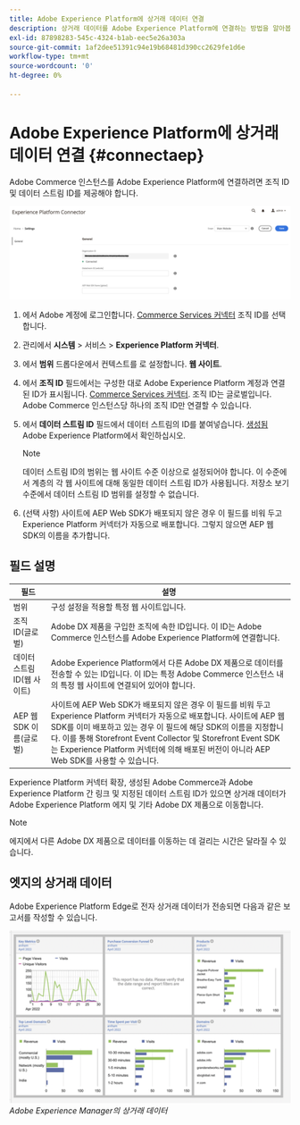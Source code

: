 ```yaml
---
title: Adobe Experience Platform에 상거래 데이터 연결
description: 상거래 데이터를 Adobe Experience Platform에 연결하는 방법을 알아봅니다.
exl-id: 87898283-545c-4324-b1ab-eec5e26a303a
source-git-commit: 1af2dee51391c94e19b68481d390cc2629fe1d6e
workflow-type: tm+mt
source-wordcount: '0'
ht-degree: 0%

---
```


# Adobe Experience Platform에 상거래 데이터 연결 {#connectaep}

Adobe Commerce 인스턴스를 Adobe Experience Platform에 연결하려면 조직 ID 및 데이터 스트림 ID를 제공해야 합니다.

![Experience Platform 커넥터 구성](assets/epc-config.png)

1. 에서 Adobe 계정에 로그인합니다. [Commerce Services 커넥터](../landing/saas.md#organizationid) 조직 ID를 선택합니다.

1. 관리에서 **시스템** > 서비스 > **Experience Platform 커넥터**.

1. 에서 **범위** 드롭다운에서 컨텍스트를 로 설정합니다. **웹 사이트**.

1. 에서 **조직 ID** 필드에서는 구성한 대로 Adobe Experience Platform 계정과 연결된 ID가 표시됩니다. [Commerce Services 커넥터](../landing/saas.md#organizationid). 조직 ID는 글로벌입니다. Adobe Commerce 인스턴스당 하나의 조직 ID만 연결할 수 있습니다.

1. 에서 **데이터 스트림 ID** 필드에서 데이터 스트림의 ID를 붙여넣습니다. [생성됨](https://experienceleague.adobe.com/docs/experience-platform/edge/datastreams/overview.html#create) Adobe Experience Platform에서 확인하십시오.

   >[!NOTE]
   >
   >데이터 스트림 ID의 범위는 웹 사이트 수준 이상으로 설정되어야 합니다. 이 수준에서 계층의 각 웹 사이트에 대해 동일한 데이터 스트림 ID가 사용됩니다. 저장소 보기 수준에서 데이터 스트림 ID 범위를 설정할 수 없습니다.

1. (선택 사항) 사이트에 AEP Web SDK가 배포되지 않은 경우 이 필드를 비워 두고 Experience Platform 커넥터가 자동으로 배포합니다. 그렇지 않으면 AEP 웹 SDK의 이름을 추가합니다.

## 필드 설명

| 필드 | 설명 |
|--- |--- |
| 범위 | 구성 설정을 적용할 특정 웹 사이트입니다. |
| 조직 ID(글로벌) | Adobe DX 제품을 구입한 조직에 속한 ID입니다. 이 ID는 Adobe Commerce 인스턴스를 Adobe Experience Platform에 연결합니다. |
| 데이터 스트림 ID(웹 사이트) | Adobe Experience Platform에서 다른 Adobe DX 제품으로 데이터를 전송할 수 있는 ID입니다. 이 ID는 특정 Adobe Commerce 인스턴스 내의 특정 웹 사이트에 연결되어 있어야 합니다. |
| AEP 웹 SDK 이름(글로벌) | 사이트에 AEP Web SDK가 배포되지 않은 경우 이 필드를 비워 두고 Experience Platform 커넥터가 자동으로 배포합니다. 사이트에 AEP 웹 SDK를 이미 배포하고 있는 경우 이 필드에 해당 SDK의 이름을 지정합니다. 이를 통해 Storefront Event Collector 및 Storefront Event SDK는 Experience Platform 커넥터에 의해 배포된 버전이 아니라 AEP Web SDK를 사용할 수 있습니다. |

Experience Platform 커넥터 확장, 생성된 Adobe Commerce과 Adobe Experience Platform 간 링크 및 지정된 데이터 스트림 ID가 있으면 상거래 데이터가 Adobe Experience Platform 에지 및 기타 Adobe DX 제품으로 이동합니다.

>[!NOTE]
>
> 에지에서 다른 Adobe DX 제품으로 데이터를 이동하는 데 걸리는 시간은 달라질 수 있습니다.

## 엣지의 상거래 데이터

Adobe Experience Platform Edge로 전자 상거래 데이터가 전송되면 다음과 같은 보고서를 작성할 수 있습니다.

![Adobe Experience Manager의 상거래 데이터](assets/aem-data-1.png)
_Adobe Experience Manager의 상거래 데이터_
